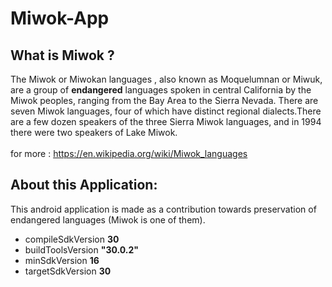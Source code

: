 # Miwok-App

## What is Miwok ?
The Miwok or Miwokan languages , also known as Moquelumnan or Miwuk, are a group of **endangered** languages spoken in central California by the Miwok peoples, ranging from the Bay Area to the Sierra Nevada. There are seven Miwok languages, four of which have distinct regional dialects.There are a few dozen speakers of the three Sierra Miwok languages, and in 1994 there were two speakers of Lake Miwok.
<br><br>
for more : https://en.wikipedia.org/wiki/Miwok_languages

## About this Application:
This android application is made as a contribution towards preservation of endangered languages (Miwok is one of them).  
* compileSdkVersion **30**
* buildToolsVersion **"30.0.2"**
* minSdkVersion **16**
* targetSdkVersion **30**
